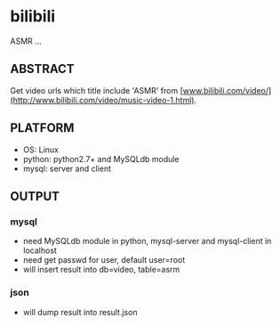 # bilibili
ASMR ...

## ABSTRACT
Get video urls which title include 'ASMR' from [www.bilibili.com/video/](http://www.bilibili.com/video/music-video-1.html).

## PLATFORM
* OS: Linux
* python: python2.7+ and MySQLdb module
* mysql: server and client

## OUTPUT
### mysql
* need MySQLdb module in python, mysql-server and mysql-client in localhost
* need get passwd for user, default user=root
* will insert result into db=video, table=asrm

### json
* will dump result into result.json
